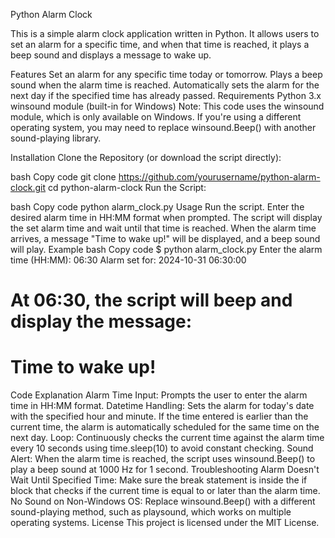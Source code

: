 Python Alarm Clock

This is a simple alarm clock application written in Python. It allows users to set an alarm for a specific time, and when that time is reached, it plays a beep sound and displays a message to wake up.

Features
Set an alarm for any specific time today or tomorrow.
Plays a beep sound when the alarm time is reached.
Automatically sets the alarm for the next day if the specified time has already passed.
Requirements
Python 3.x
winsound module (built-in for Windows)
Note: This code uses the winsound module, which is only available on Windows. If you're using a different operating system, you may need to replace winsound.Beep() with another sound-playing library.

Installation
Clone the Repository (or download the script directly):

bash
Copy code
git clone https://github.com/yourusername/python-alarm-clock.git
cd python-alarm-clock
Run the Script:

bash
Copy code
python alarm_clock.py
Usage
Run the script.
Enter the desired alarm time in HH:MM format when prompted.
The script will display the set alarm time and wait until that time is reached.
When the alarm time arrives, a message "Time to wake up!" will be displayed, and a beep sound will play.
Example
bash
Copy code
$ python alarm_clock.py
Enter the alarm time (HH:MM): 06:30
Alarm set for: 2024-10-31 06:30:00
# At 06:30, the script will beep and display the message:
# Time to wake up!
Code Explanation
Alarm Time Input: Prompts the user to enter the alarm time in HH:MM format.
Datetime Handling: Sets the alarm for today's date with the specified hour and minute. If the time entered is earlier than the current time, the alarm is automatically scheduled for the same time on the next day.
Loop: Continuously checks the current time against the alarm time every 10 seconds using time.sleep(10) to avoid constant checking.
Sound Alert: When the alarm time is reached, the script uses winsound.Beep() to play a beep sound at 1000 Hz for 1 second.
Troubleshooting
Alarm Doesn't Wait Until Specified Time: Make sure the break statement is inside the if block that checks if the current time is equal to or later than the alarm time.
No Sound on Non-Windows OS: Replace winsound.Beep() with a different sound-playing method, such as playsound, which works on multiple operating systems.
License
This project is licensed under the MIT License.
